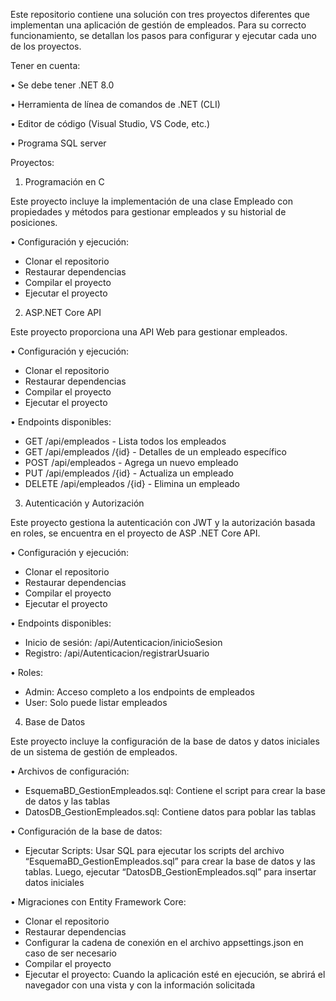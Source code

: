 Este repositorio contiene una solución con tres proyectos diferentes que implementan una aplicación de gestión de empleados. Para su correcto funcionamiento, se detallan los pasos para configurar y ejecutar cada uno de los proyectos.

Tener en cuenta:

•	Se debe tener .NET 8.0

•	Herramienta de línea de comandos de .NET (CLI)

•	Editor de código (Visual Studio, VS Code, etc.)

•	Programa SQL server


 Proyectos:
 
1.	Programación en C

Este proyecto incluye la implementación de una clase Empleado con propiedades y métodos para gestionar empleados y su historial de posiciones.

•	Configuración y ejecución:
-	Clonar el repositorio
-	Restaurar dependencias
-	Compilar el proyecto
-	Ejecutar el proyecto

2.	ASP.NET Core API

Este proyecto proporciona una API Web para gestionar empleados.

•	Configuración y ejecución:
-	Clonar el repositorio
-	Restaurar dependencias
-	Compilar el proyecto
-	Ejecutar el proyecto

•	Endpoints disponibles:
-	GET /api/empleados - Lista todos los empleados
-	GET /api/empleados /{id} - Detalles de un empleado específico
-	POST /api/empleados - Agrega un nuevo empleado
-	PUT /api/empleados /{id} - Actualiza un empleado
-	DELETE /api/empleados /{id} - Elimina un empleado

3.	Autenticación y Autorización

Este proyecto gestiona la autenticación con JWT y la autorización basada en roles, se encuentra en el proyecto de ASP .NET Core API.

•	Configuración y ejecución:
-	Clonar el repositorio
-	Restaurar dependencias
-	Compilar el proyecto
-	Ejecutar el proyecto

•	Endpoints disponibles:
-	Inicio de sesión: /api/Autenticacion/inicioSesion
-	Registro: /api/Autenticacion/registrarUsuario

•	Roles:
-	Admin: Acceso completo a los endpoints de empleados
-	User: Solo puede listar empleados

4.	Base de Datos

Este proyecto incluye la configuración de la base de datos y datos iniciales de un sistema de gestión de empleados.

•	Archivos de configuración:
-	EsquemaBD_GestionEmpleados.sql: Contiene el script para crear la base de datos y las tablas
-	DatosDB_GestionEmpleados.sql: Contiene datos para poblar las tablas

•	Configuración de la base de datos:
-	Ejecutar Scripts: Usar SQL para ejecutar los scripts del archivo “EsquemaBD_GestionEmpleados.sql” para crear la base de datos y las tablas. Luego, ejecutar “DatosDB_GestionEmpleados.sql” para insertar datos iniciales

•	Migraciones con Entity Framework Core:
-	Clonar el repositorio
-	Restaurar dependencias
-	Configurar la cadena de conexión en el archivo appsettings.json en caso de ser necesario
-	Compilar el proyecto
-	Ejecutar el proyecto: Cuando la aplicación esté en ejecución, se abrirá el navegador con una vista y con la información solicitada
